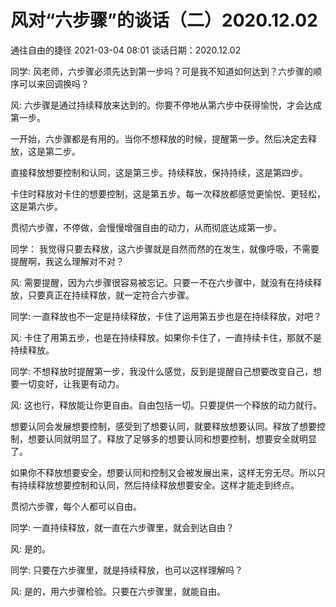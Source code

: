 # 风对“六步骤”的谈话（二）2020.12.02
通往自由的捷径 2021-03-04 08:01
谈话日期：2020.12.02

同学:
风老师，六步骤必须先达到第一步吗？可是我不知道如何达到？六步骤的顺序可以来回调换吗？

风:
六步骤是通过持续释放来达到的。你要不停地从第六步中获得愉悦，才会达成第一步。

一开始，六步骤都是有用的。当你不想释放的时候，提醒第一步。然后决定去释放，这是第二步。

直接释放想要控制和认同，这是第三步。持续释放，保持持续，这是第四步。

卡住时释放对卡住的想要控制，这是第五步。每一次释放都感觉更愉悦、更轻松，这是第六步。

贯彻六步骤，不停做，会慢慢增强自由的动力，从而彻底达成第一步。

同学：
我觉得只要去释放，这六步骤就是自然而然的在发生，就像呼吸，不需要提醒啊，我这么理解对不对？

风:
需要提醒，因为六步骤很容易被忘记。只要一不在六步骤中，就没有在持续释放，只要真正在持续释放，就一定符合六步骤。

同学:
一直释放也不一定是持续释放，卡住了运用第五步也是在持续释放，对吧？

风:
卡住了用第五步，也是在持续释放。如果你卡住了，一直持续卡住，那就不是持续释放。

同学:
不想释放时提醒第一步，我没什么感觉，反到是提醒自己想要改变自己，想要一切变好，让我更有动力。

风:
这也行，释放能让你更自由。自由包括一切。只要提供一个释放的动力就行。

想要认同会发展想要控制，感受到了想要认同，就要释放想要认同。释放了想要控制，想要认同就明显了。释放了足够多的想要认同和想要控制，想要安全就明显了。

如果你不释放想要安全，想要认同和控制又会被发展出来，这样无穷无尽。所以只有持续释放想要控制和认同，然后持续释放想要安全。这样才能走到终点。

贯彻六步骤，每个人都可以自由。

同学:
一直持续释放，就一直在六步骤里，就会到达自由？

风:
是的。

同学:
只要在六步骤里，就是持续释放，也可以这样理解吗？

风:
是的，用六步骤检验。只要在六步骤里，就能自由。
